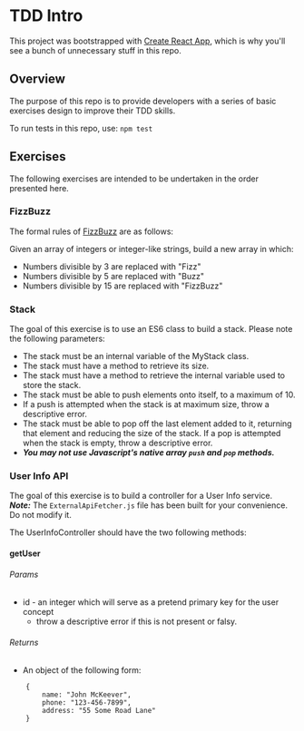 # TDD Intro

This project was bootstrapped with [Create React App](https://github.com/facebook/create-react-app),
which is why you'll see a bunch of unnecessary stuff in this repo.

## Overview

The purpose of this repo is to provide developers with a series of basic exercises design to improve
their TDD skills.

To run tests in this repo, use:
`npm test`

## Exercises

The following exercises are intended to be undertaken in the order presented here.

### FizzBuzz

The formal rules of [FizzBuzz](https://en.wikipedia.org/wiki/Fizz_buzz) are as follows:

Given an array of integers or integer-like strings, build a new array in which:

* Numbers divisible by 3 are replaced with "Fizz"
* Numbers divisible by 5 are replaced with "Buzz"
* Numbers divisible by 15 are replaced with "FizzBuzz"

### Stack

The goal of this exercise is to use an ES6 class to build a stack. Please note the following parameters:

* The stack must be an internal variable of the MyStack class.
* The stack must have a method to retrieve its size.
* The stack must have a method to retrieve the internal variable used to store the stack.
* The stack must be able to push elements onto itself, to a maximum of 10.
 * If a push is attempted when the stack is at maximum size, throw a descriptive error.
* The stack must be able to pop off the last element added to it, returning that element and reducing the size of the stack.
 If a pop is attempted when the stack is empty, throw a descriptive error.
* ***You may not use Javascript's native array `push` and `pop` methods.***

### User Info API

The goal of this exercise is to build a controller for a User Info service.
***Note:*** The `ExternalApiFetcher.js` file has been built for your convenience. Do not modify it.

The UserInfoController should have the two following methods:

#### getUser
###### Params
* id - an integer which will serve as a pretend primary key for the user concept
  * throw a descriptive error if this is not present or falsy.
###### Returns
* An object of the following form:
``` 
    {
        name: "John McKeever",
        phone: "123-456-7899",
        address: "55 Some Road Lane"
    }
```